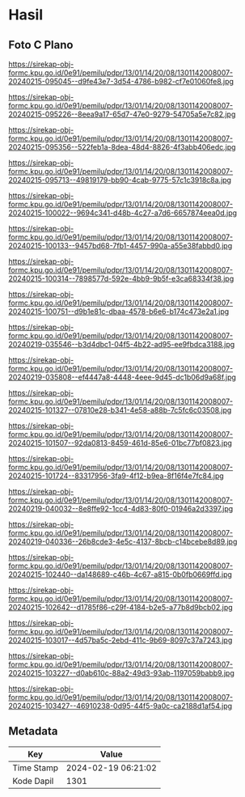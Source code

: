 # Hasil

## Foto C Plano

https://sirekap-obj-formc.kpu.go.id/0e91/pemilu/pdpr/13/01/14/20/08/1301142008007-20240215-095045--d9fe43e7-3d54-4786-b982-cf7e01060fe8.jpg

https://sirekap-obj-formc.kpu.go.id/0e91/pemilu/pdpr/13/01/14/20/08/1301142008007-20240215-095226--8eea9a17-65d7-47e0-9279-54705a5e7c82.jpg

https://sirekap-obj-formc.kpu.go.id/0e91/pemilu/pdpr/13/01/14/20/08/1301142008007-20240215-095356--522feb1a-8dea-48d4-8826-4f3abb406edc.jpg

https://sirekap-obj-formc.kpu.go.id/0e91/pemilu/pdpr/13/01/14/20/08/1301142008007-20240215-095713--49819179-bb90-4cab-9775-57c1c3918c8a.jpg

https://sirekap-obj-formc.kpu.go.id/0e91/pemilu/pdpr/13/01/14/20/08/1301142008007-20240215-100022--9694c341-d48b-4c27-a7d6-6657874eea0d.jpg

https://sirekap-obj-formc.kpu.go.id/0e91/pemilu/pdpr/13/01/14/20/08/1301142008007-20240215-100133--9457bd68-7fb1-4457-990a-a55e38fabbd0.jpg

https://sirekap-obj-formc.kpu.go.id/0e91/pemilu/pdpr/13/01/14/20/08/1301142008007-20240215-100314--7898577d-592e-4bb9-9b5f-e3ca68334f38.jpg

https://sirekap-obj-formc.kpu.go.id/0e91/pemilu/pdpr/13/01/14/20/08/1301142008007-20240215-100751--d9b1e81c-dbaa-4578-b6e6-b174c473e2a1.jpg

https://sirekap-obj-formc.kpu.go.id/0e91/pemilu/pdpr/13/01/14/20/08/1301142008007-20240219-035546--b3d4dbc1-04f5-4b22-ad95-ee9fbdca3188.jpg

https://sirekap-obj-formc.kpu.go.id/0e91/pemilu/pdpr/13/01/14/20/08/1301142008007-20240219-035808--ef4447a8-4448-4eee-9d45-dc1b06d9a68f.jpg

https://sirekap-obj-formc.kpu.go.id/0e91/pemilu/pdpr/13/01/14/20/08/1301142008007-20240215-101327--07810e28-b341-4e58-a88b-7c5fc6c03508.jpg

https://sirekap-obj-formc.kpu.go.id/0e91/pemilu/pdpr/13/01/14/20/08/1301142008007-20240215-101507--92da0813-8459-461d-85e6-01bc77bf0823.jpg

https://sirekap-obj-formc.kpu.go.id/0e91/pemilu/pdpr/13/01/14/20/08/1301142008007-20240215-101724--83317956-3fa9-4f12-b9ea-8f16f4e7fc84.jpg

https://sirekap-obj-formc.kpu.go.id/0e91/pemilu/pdpr/13/01/14/20/08/1301142008007-20240219-040032--8e8ffe92-1cc4-4d83-80f0-01946a2d3397.jpg

https://sirekap-obj-formc.kpu.go.id/0e91/pemilu/pdpr/13/01/14/20/08/1301142008007-20240219-040336--26b8cde3-4e5c-4137-8bcb-c14bcebe8d89.jpg

https://sirekap-obj-formc.kpu.go.id/0e91/pemilu/pdpr/13/01/14/20/08/1301142008007-20240215-102440--da148689-c46b-4c67-a815-0b0fb0669ffd.jpg

https://sirekap-obj-formc.kpu.go.id/0e91/pemilu/pdpr/13/01/14/20/08/1301142008007-20240215-102642--d1785f86-c29f-4184-b2e5-a77b8d9bcb02.jpg

https://sirekap-obj-formc.kpu.go.id/0e91/pemilu/pdpr/13/01/14/20/08/1301142008007-20240215-103017--4d57ba5c-2ebd-411c-9b69-8097c37a7243.jpg

https://sirekap-obj-formc.kpu.go.id/0e91/pemilu/pdpr/13/01/14/20/08/1301142008007-20240215-103227--d0ab610c-88a2-49d3-93ab-1197059babb9.jpg

https://sirekap-obj-formc.kpu.go.id/0e91/pemilu/pdpr/13/01/14/20/08/1301142008007-20240215-103427--46910238-0d95-44f5-9a0c-ca2188d1af54.jpg


## Metadata

| Key        | Value               |
| ---------- | ------------------- |
| Time Stamp | 2024-02-19 06:21:02 |
| Kode Dapil | 1301                |



